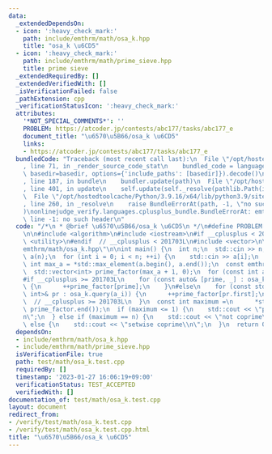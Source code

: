 ```yaml
---
data:
  _extendedDependsOn:
  - icon: ':heavy_check_mark:'
    path: include/emthrm/math/osa_k.hpp
    title: "osa_k \u6CD5"
  - icon: ':heavy_check_mark:'
    path: include/emthrm/math/prime_sieve.hpp
    title: prime sieve
  _extendedRequiredBy: []
  _extendedVerifiedWith: []
  _isVerificationFailed: false
  _pathExtension: cpp
  _verificationStatusIcon: ':heavy_check_mark:'
  attributes:
    '*NOT_SPECIAL_COMMENTS*': ''
    PROBLEM: https://atcoder.jp/contests/abc177/tasks/abc177_e
    document_title: "\u6570\u5B66/osa_k \u6CD5"
    links:
    - https://atcoder.jp/contests/abc177/tasks/abc177_e
  bundledCode: "Traceback (most recent call last):\n  File \"/opt/hostedtoolcache/Python/3.9.16/x64/lib/python3.9/site-packages/onlinejudge_verify/documentation/build.py\"\
    , line 71, in _render_source_code_stat\n    bundled_code = language.bundle(stat.path,\
    \ basedir=basedir, options={'include_paths': [basedir]}).decode()\n  File \"/opt/hostedtoolcache/Python/3.9.16/x64/lib/python3.9/site-packages/onlinejudge_verify/languages/cplusplus.py\"\
    , line 187, in bundle\n    bundler.update(path)\n  File \"/opt/hostedtoolcache/Python/3.9.16/x64/lib/python3.9/site-packages/onlinejudge_verify/languages/cplusplus_bundle.py\"\
    , line 401, in update\n    self.update(self._resolve(pathlib.Path(included), included_from=path))\n\
    \  File \"/opt/hostedtoolcache/Python/3.9.16/x64/lib/python3.9/site-packages/onlinejudge_verify/languages/cplusplus_bundle.py\"\
    , line 260, in _resolve\n    raise BundleErrorAt(path, -1, \"no such header\"\
    )\nonlinejudge_verify.languages.cplusplus_bundle.BundleErrorAt: emthrm/math/osa_k.hpp:\
    \ line -1: no such header\n"
  code: "/*\n * @brief \u6570\u5B66/osa_k \u6CD5\n */\n#define PROBLEM \"https://atcoder.jp/contests/abc177/tasks/abc177_e\"\
    \n\n#include <algorithm>\n#include <iostream>\n#if __cplusplus < 201703L\n# include\
    \ <utility>\n#endif  // __cplusplus < 201703L\n#include <vector>\n\n#include \"\
    emthrm/math/osa_k.hpp\"\n\nint main() {\n  int n;\n  std::cin >> n;\n  std::vector<int>\
    \ a(n);\n  for (int i = 0; i < n; ++i) {\n    std::cin >> a[i];\n  }\n  const\
    \ int max_a = *std::max_element(a.begin(), a.end());\n  const emthrm::OsaK osa_k(max_a);\n\
    \  std::vector<int> prime_factor(max_a + 1, 0);\n  for (const int a_i : a) {\n\
    #if __cplusplus >= 201703L\n    for (const auto& [prime, _] : osa_k.query(a_i))\
    \ {\n      ++prime_factor[prime];\n    }\n#else\n    for (const std::pair<int,\
    \ int>& pr : osa_k.query(a_i)) {\n      ++prime_factor[pr.first];\n    }\n#endif\
    \  // __cplusplus >= 201703L\n  }\n  const int maximum =\n      *std::max_element(prime_factor.begin(),\
    \ prime_factor.end());\n  if (maximum <= 1) {\n    std::cout << \"pairwise coprime\\\
    n\";\n  } else if (maximum == n) {\n    std::cout << \"not coprime\\n\";\n  }\
    \ else {\n    std::cout << \"setwise coprime\\n\";\n  }\n  return 0;\n}\n"
  dependsOn:
  - include/emthrm/math/osa_k.hpp
  - include/emthrm/math/prime_sieve.hpp
  isVerificationFile: true
  path: test/math/osa_k.test.cpp
  requiredBy: []
  timestamp: '2023-01-27 16:06:19+09:00'
  verificationStatus: TEST_ACCEPTED
  verifiedWith: []
documentation_of: test/math/osa_k.test.cpp
layout: document
redirect_from:
- /verify/test/math/osa_k.test.cpp
- /verify/test/math/osa_k.test.cpp.html
title: "\u6570\u5B66/osa_k \u6CD5"
---
```

